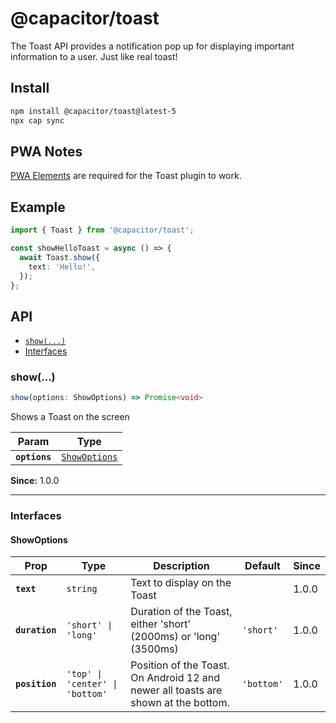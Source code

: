 # @capacitor/toast

The Toast API provides a notification pop up for displaying important information to a user. Just like real toast!

## Install

```bash
npm install @capacitor/toast@latest-5
npx cap sync
```

## PWA Notes

[PWA Elements](https://capacitorjs.com/docs/web/pwa-elements) are required for the Toast plugin to work.

## Example

```typescript
import { Toast } from '@capacitor/toast';

const showHelloToast = async () => {
  await Toast.show({
    text: 'Hello!',
  });
};
```

## API

<docgen-index>

* [`show(...)`](#show)
* [Interfaces](#interfaces)

</docgen-index>

<docgen-api>
<!--Update the source file JSDoc comments and rerun docgen to update the docs below-->

### show(...)

```typescript
show(options: ShowOptions) => Promise<void>
```

Shows a Toast on the screen

| Param         | Type                                                |
| ------------- | --------------------------------------------------- |
| **`options`** | <code><a href="#showoptions">ShowOptions</a></code> |

**Since:** 1.0.0

--------------------


### Interfaces


#### ShowOptions

| Prop           | Type                                       | Description                                                                        | Default               | Since |
| -------------- | ------------------------------------------ | ---------------------------------------------------------------------------------- | --------------------- | ----- |
| **`text`**     | <code>string</code>                        | Text to display on the Toast                                                       |                       | 1.0.0 |
| **`duration`** | <code>'short' \| 'long'</code>             | Duration of the Toast, either 'short' (2000ms) or 'long' (3500ms)                  | <code>'short'</code>  | 1.0.0 |
| **`position`** | <code>'top' \| 'center' \| 'bottom'</code> | Position of the Toast. On Android 12 and newer all toasts are shown at the bottom. | <code>'bottom'</code> | 1.0.0 |

</docgen-api>

